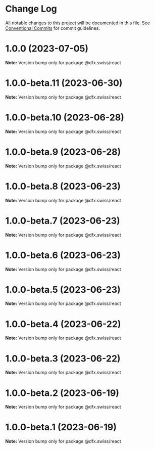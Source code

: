 # Change Log

All notable changes to this project will be documented in this file.
See [Conventional Commits](https://conventionalcommits.org) for commit guidelines.

# 1.0.0 (2023-07-05)

**Note:** Version bump only for package @dfx.swiss/react





# 1.0.0-beta.11 (2023-06-30)

**Note:** Version bump only for package @dfx.swiss/react





# 1.0.0-beta.10 (2023-06-28)

**Note:** Version bump only for package @dfx.swiss/react





# 1.0.0-beta.9 (2023-06-28)

**Note:** Version bump only for package @dfx.swiss/react





# 1.0.0-beta.8 (2023-06-23)

**Note:** Version bump only for package @dfx.swiss/react





# 1.0.0-beta.7 (2023-06-23)

**Note:** Version bump only for package @dfx.swiss/react





# 1.0.0-beta.6 (2023-06-23)

**Note:** Version bump only for package @dfx.swiss/react





# 1.0.0-beta.5 (2023-06-23)

**Note:** Version bump only for package @dfx.swiss/react





# 1.0.0-beta.4 (2023-06-22)

**Note:** Version bump only for package @dfx.swiss/react





# 1.0.0-beta.3 (2023-06-22)

**Note:** Version bump only for package @dfx.swiss/react





# 1.0.0-beta.2 (2023-06-19)

**Note:** Version bump only for package @dfx.swiss/react





# 1.0.0-beta.1 (2023-06-19)

**Note:** Version bump only for package @dfx.swiss/react
